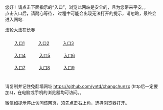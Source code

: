 您好！请点击下面指示的“入口”，浏览此网站是安全的，且为您带来平安。。 <br/>
点击入口后，请耐心等待， 过程中可能会出现无法打开的提示，请忽略，最终会进入网站. </br>

法轮大法在长春<br/>
<div style="padding:10px"><a style="margin:20px" target="_blank" href="https://d242jok9o4en3x.cloudfront.net/2Qpsp?ucmcggp" id="ccLink1" rel="nofollow">入口1</a> <a target="_blank" style="margin:20px" href="https://d3gxp35q3i3y4o.cloudfront.net/2Qpsp?liqdneb" id="ccLink2" rel="nofollow">入口2</a> <a style="margin:20px" target="_blank" href="https://d1rjes2oanz1bu.cloudfront.net/2Qpsp?xbuuny" id="ccLink3" rel="nofollow">入口3</a></div>

<div style="padding:10px" ><a style="margin:20px" target="_blank" href="https://d242jok9o4en3x.cloudfront.net/2Qpsp?ucmcggp" id="ccLink4" rel="nofollow">入口4</a> <a style="margin:20px" href="https://d3gxp35q3i3y4o.cloudfront.net/2Qpsp?liqdneb" target="_blank" id="ccLink5" rel="nofollow">入口5</a> <a style="margin:20px" href="https://d1rjes2oanz1bu.cloudfront.net/2Qpsp?xbuuny" target="_blank" id="ccLink6" rel="nofollow">入口6</a></div>

<div style="padding:10px"><a style="margin:20px" target="_blank" href="https://d242jok9o4en3x.cloudfront.net/2Qpsp?ucmcggp" id="ccLink7" rel="nofollow">入口7</a> <a style="margin:20px" href="https://d3gxp35q3i3y4o.cloudfront.net/2Qpsp?liqdneb" target="_blank" id="ccLink8" rel="nofollow">入口8</a> <a style="margin:20px" target="_blank" href="https://d1rjes2oanz1bu.cloudfront.net/2Qpsp?xbuuny" id="ccLink9" rel="nofollow">入口9</a></div>

<br/>



请复制并记住免翻墙网址 https://github.com/yntd/changchunzx (http后一定要加s)，在电脑或手机的浏览器均可访问。。<br/>

微信如提示停止访问该网页，须先点击右上角，选择浏览器打开。
